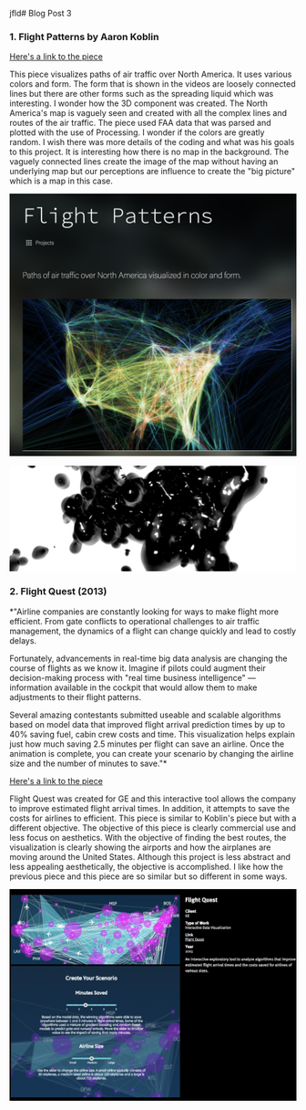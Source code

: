 jfld# Blog Post 3

### 1. Flight Patterns by Aaron Koblin

[Here's a link to the piece](http://www.aaronkoblin.com/project/flight-pattern/)

This piece visualizes paths of air traffic over North America. It uses various colors and form. The form that is shown in the videos are loosely connected lines but there are other forms such as the spreading liquid which was interesting. I wonder how the 3D component was created. The North America's map is vaguely seen and created with all the complex lines and routes of the air traffic. The piece used FAA data that was parsed and plotted with the use of Processing. I wonder if the colors are greatly random. I wish there was more details of the coding and what was his goals to this project. It is interesting how there is no map in the background. The vaguely connected lines create the image of the map without having an underlying map but our perceptions are influence to create the "big picture" which is a map in this case.  

![image1](/images/flightpatterns.png)

![image3](/images/flightpatterns2.png)

### 2. Flight Quest (2013) 
*"Airline companies are constantly looking for ways to make flight more efficient. From gate conflicts to operational challenges to air traffic management, the dynamics of a flight can change quickly and lead to costly delays.

Fortunately, advancements in real-time big data analysis are changing the course of flights as we know it. Imagine if pilots could augment their decision-making process with "real time business intelligence" — information available in the cockpit that would allow them to make adjustments to their flight patterns.

Several amazing contestants submitted useable and scalable algorithms based on model data that improved flight arrival prediction times by up to 40% saving fuel, cabin crew costs and time. This visualization helps explain just how much saving 2.5 minutes per flight can save an airline. Once the animation is complete, you can create your scenario by changing the airline size and the number of minutes to save."*

[Here's a link to the piece](http://pitchinteractive.com/work/FlightQuest.html)

Flight Quest was created for GE and this interactive tool allows the company to improve estimated flight arrival times. In addition, it attempts to save the costs for airlines to efficient. This piece is similar to Koblin's piece but with a different objective. The objective of this piece is clearly commercial use and less focus on aesthetics. With the objective of finding the best routes, the visualization is clearly showing the airports and how the airplanes are moving around the United States. Although this project is less abstract and less appealing aesthetically, the objective is accomplished. I like how the previous piece and this piece are so similar but so different in some ways. 

![image2](/images/flightquest1.png)